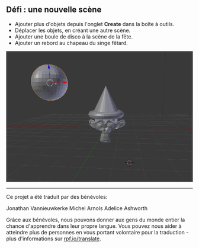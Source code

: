 ## Défi : une nouvelle scène

+ Ajouter plus d'objets depuis l'onglet **Create** dans la boîte à outils.
+ Déplacer les objets, en créant une autre scène.
+ Ajouter une boule de disco à la scène de la fête.
+ Ajouter un rebord au chapeau du singe fêtard.

![Défi](images/challenge.png)

***

Ce projet a été traduit par des bénévoles:

Jonathan Vannieuwkerke
Michel Arnols
Adelice Ashworth

Grâce aux bénévoles, nous pouvons donner aux gens du monde entier la chance d'apprendre dans leur propre langue. Vous pouvez nous aider à atteindre plus de personnes en vous portant volontaire pour la traduction - plus d'informations sur [rpf.io/translate](https://rpf.io/translate).
